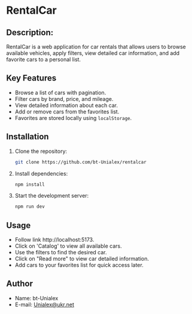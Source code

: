 # RentalCar

## Description:

RentalCar is a web application for car rentals that allows users to browse
available vehicles, apply filters, view detailed car information, and add
favorite cars to a personal list.

## Key Features

- Browse a list of cars with pagination.
- Filter cars by brand, price, and mileage.
- View detailed information about each car.
- Add or remove cars from the favorites list.
- Favorites are stored locally using `localStorage`.

## Installation

1. Clone the repository:
   ```bash
   git clone https://github.com/bt-Unialex/rentalcar
   ```
2. Install dependencies:
   ```bash
   npm install
   ```
3. Start the development server:
   ```bash
   npm run dev
   ```

## Usage

- Follow link http://localhost:5173.
- Click on 'Catalog' to view all available cars.
- Use the filters to find the desired car.
- Click on "Read more" to view car detailed information.
- Add cars to your favorites list for quick access later.

## Author

- Name: bt-Unialex
- E-mail: [Unialex@ukr.net](mailto:unialex@ukr.net)
